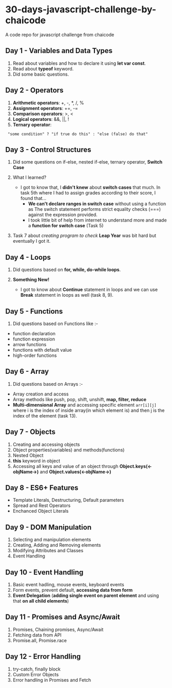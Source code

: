 # 30-days-javascript-challenge-by-chaicode
A code repo for javascript challenge from chaicode

## Day 1 - Variables and Data Types

1. Read about variables and how to declare it using **let var const**.
2. Read about **typeof** keyword.
3. Did some basic questions.


## Day 2 - Operators

1. **Arithmetic operators**: +, -, *, /, %
2. **Assignment operators**: +=, -=
3. **Comparison operators**: >, <
4. **Logical operators**: &&, ||, !
5. **Ternary operator**:
```
 "some condition" ? "if true do this" : "else (false) do that"
```


## Day 3 - Control Structures

1. Did some questions on if-else, nested if-else, ternary operator, **Switch Case**

2. What I learned?
    - I got to know that, I **didn't knew** about **switch cases** that much.
    In task 5th where I had to assign grades according to their score, I found that...
        - **We can't declare ranges in switch case** without using a function as The switch statement performs strict equality checks (===) against the expression provided.
        - I took little bit of help from internet to understand more and made a **function for switch case** (Task 5)

3. Task 7 about *creating program to check* **Leap Year** was bit hard but eventually I got it.


## Day 4 - Loops

1. Did questions based on **for, while, do-while loops**.

2. **Something New!**
    - I got to know about **Continue** statement in loops and we can use **Break** statement in loops as well (task 8, 9).


## Day 5 - Functions

1. Did questions based on Functions like :- 
- function declaration
- function expression
- arrow functions
- functions with default value
- high-order functions


## Day 6 - Array

1. Did questions based on Arrays :- 
- Array creation and access
- Array methods like push, pop, shift, unshift, **map, filter, reduce**
- **Multi-dimensional Array** and accessing specific element
```arr[i][j]``` where i is the index of inside array(in which element is) and then j is the index of the element (task 13).


## Day 7 - Objects

1. Creating and accessing objects
2. Object properties(variables) and methods(functions)
3. Nested Object
4. **this** keyword in object
5. Accessing all keys and value of an object through **Object.keys(<-objName->)** and **Object.values(<-objName->)**

## Day 8 - ES6+ Features

- Template Literals, Destructuring, Default parameters
- Spread and Rest Operators
- Enchanced Object Literals

## Day 9 - DOM Manipulation

1. Selecting and manipulation elements
2. Creating, Adding and Removing elements
3. Modifying Attributes and Classes
4. Event Handling

## Day 10 - Event Handling

1. Basic event hadling, mouse events, keyboard events
2. Form events, prevent default, **accessing data from form**
3. **Event Delegation** (**adding single event on parent element** and using that **on all child elements**)

## Day 11 - Promises and Async/Await

1. Promises, Chaining promises, Async/Await
2. Fetching data from API
3. Promise.all, Promise.race

## Day 12 - Error Handling

1. try-catch, finally block
2. Custom Error Objects
3. Error handling in Promises and Fetch